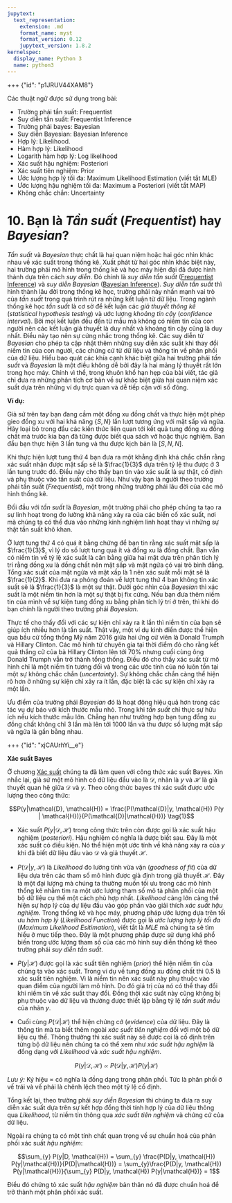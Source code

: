 ```yaml
---
jupytext:
  text_representation:
    extension: .md
    format_name: myst
    format_version: 0.12
    jupytext_version: 1.8.2
kernelspec:
  display_name: Python 3
  name: python3
---
```



+++ {"id": "p1JRUV44XAM8"}

Các thuật ngữ được sử dụng trong bài:

* Trường phái tần suất: Frequentist
* Suy diễn tần suất: Frequentist Inference
* Trường phái bayes: Bayesian
* Suy diễn Bayesian: Bayesian Inference
* Hợp lý: Likelihood.
* Hàm hợp lý: Likelihood
* Logarith hàm hợp lý: Log likelihood
* Xác suất hậu nghiệm: Posteriori
* Xác suất tiên nghiệm: Prior
* Ước lượng hợp lý tối đa: Maximum Likelihood Estimation (viết tắt MLE)
* Ước lượng hậu nghiệm tối đa: Maximum a Posteriori (viết tắt MAP)
* Không chắc chắn: Uncertainty

# 10. Bạn là _Tần suất_ (_Frequentist_) hay _Bayesian_?

_Tần suất_ và _Bayesian_ thực chất là hai quan niệm hoặc hai góc nhìn khác nhau về xác suất trong thống kê. Xuất phát từ hai góc nhìn khác biệt này, hai trường phái mô hình trong thống kê và học máy hiện đại đã được hình thành dựa trên cách _suy diễn_. Đó chính là _suy diễn tần suất_ ([Frequentist Inference](https://en.wikipedia.org/wiki/Frequentist_inference)) và _suy diễn Bayesian_ ([Bayesian Inference](https://en.wikipedia.org/wiki/Bayesian_inference)). _Suy diễn tần suất_ thì hình thành lâu đời trong thống kê học, trường phải này nhấn mạnh vai trò của _tần suất_ trong quá trình rút ra những kết luận từ dữ liệu. Trong ngành thống kê học _tần suất_ là cơ sở để kết luận các _giả thuyết thông kê_ (_statistical hypothesis testing_) và ước lượng _khoảng tin cậy_ (_confidence interval_). Bởi mọi kết luận đều đến từ mẫu mà không có niềm tin của con người nên các kết luận giả thuyết là duy nhất và khoảng tin cậy cũng là duy nhất. Điều này tạo nên sự cứng nhắc trong thống kê. Các suy diễn từ _Bayesian_ cho phép ta cập nhật thêm những suy diễn xác suất khi thay đổi niềm tin của con người, các chứng cứ từ dữ liệu và thông tin về phân phối của dữ liệu. Hiểu bao quát các khía cạnh khác biệt giữa hai trường phái _tần suất_ và _Bayesian_ là một điều không dễ bởi đây là hai mảng lý thuyết rất lớn trong học máy. Chính vì thể, trong khuôn khổ hạn hẹp của bài viết, tác giả chỉ đưa ra những phân tích cơ bản về sự khác biệt giữa hai quan niệm xác suất dựa trên những ví dụ trực quan và dễ tiếp cận với số đông.

**Ví dụ:**

Giả sử trên tay bạn đang cầm một đồng xu đồng chất và thực hiện một phép gieo đồng xu với hai khả năng $\{S, N\}$ lần lượt tương ứng với mặt sấp và ngửa. Hãy loại bỏ trong đầu các kiến thức liên quan tới kết quả tung đồng xu đồng chất mà trước kia bạn đã từng được biết qua sách vở hoặc thực nghiệm. Ban đầu bạn thực hiện 3 lần tung và thu được kịch bản là $[S, N, N]$.

Khi thực hiện lượt tung thứ 4 bạn đưa ra một khẳng định khá chắc chắn rằng xác suất nhận được mặt sấp sẽ là $\frac{1}{3}$ dựa trên tỷ lệ thu được ở 3 lần tung trước đó. Điều này cho thấy bạn tin vào xác suất là sự thật, cố định và phụ thuộc vào tần suất của dữ liệu. Như vậy bạn là người theo trường phái tần suất (_Frequentist_), một trong những trường phái lâu đời của các mô hình thống kê.

Đối đầu với _tần suất_ là _Bayesian_, một trường phái cho phép chúng ta tạo ra sự linh hoạt trong đo lường khả năng xảy ra của các biến cố xác suất, nơi mà chúng ta có thể đưa vào những kinh nghiệm linh hoạt thay vì những sự thật tần suất khô khan.

Ở lượt tung thứ 4 có quá ít bằng chứng để bạn tin rằng xác suất mặt sấp là $\frac{1}{3}$, vì lý do số lượt tung quá ít và đồng xu là đồng chất. Bạn vẫn có niềm tin về tỷ lệ xác suất là cân bằng giữa hai mặt dựa trên phân tích lý trí rằng đồng xu là đồng chất nên mặt sấp và mặt ngửa có vai trò bình đẳng. Tổng xác suất của mặt ngửa và mặt xấp là 1 nên xác suất mỗi mặt sẽ là $\frac{1}{2}$. Khi đưa ra phỏng đoán về lượt tung thứ 4 bạn không tin xác suất sẽ là $\frac{1}{3}$ là một sự thật. Dưới góc nhìn của _Bayesian_ thì xác suất là một niềm tin hơn là một sự thật bị fix cứng. Nếu bạn đưa thêm niềm tin của mình về sự kiện tung đồng xu bằng phân tích lý trí ở trên, thì khi đó bạn chính là người theo trường phái _Bayesian_.

Thực tế cho thấy đối với các sự kiện chỉ xảy ra ít lần thì niềm tin của bạn sẽ giúp ích nhiều hơn là tần suất. Thật vậy, một ví dụ kinh điển được thể hiện qua bầu cử tổng thống Mỹ năm 2016 giữa hai ứng cử viên là Donald Trumph và Hillary Clinton. Các mô hình từ chuyên gia tại thời điểm đó cho rằng kết quả thắng cử của bà Hillary Clinton lên tới 70% nhưng cuối cùng ông Donald Trumph vẫn trở thành tổng thống. Điều đó cho thấy xác suất từ mô hình chỉ là một niềm tin tương đối và trong các ước tính của nó luôn tồn tại một sự không chắc chắn (_uncertainty_). Sự không chắc chắn càng thể hiện rõ hơn ở những sự kiện chỉ xảy ra ít lần, đặc biệt là các sự kiện chỉ xảy ra một lần. 

Ưu điểm của trường phái _Bayesian_ đó là hoạt động hiệu quả hơn trong các tác vụ dự báo với kích thước mẫu nhỏ. Trong khi _tần suất_ chỉ thực sự hữu ích nếu kích thước mẫu lớn. Chẳng hạn như trường hợp bạn tung đồng xu đồng chất không chỉ 3 lần mà lên tới 1000 lần và thu được số lượng mặt sấp và ngửa là gần bằng nhau.

+++ {"id": "xjCAUrhYi__e"}

**Xác suất Bayes**

Ở chương [Xác suất](https://phamdinhkhanh.github.io/deepai-book/ch_probability/appendix_probability.html#xac-suat-co-dieu-kien-va-dinh-ly-bayes) chúng ta đã làm quen với công thức xác suất Bayes. Xin nhắc lại, giả sử một mô hình có dữ liệu đầu vào là $\mathcal{D}$, nhãn là $y$ và $\mathcal{H}$ là giả thuyết quan hệ giữa $\mathcal{D}$ và $y$. Theo công thức bayes thì xác suất được ước lượng theo công thức:

$$P(y|\mathcal{D}, \mathcal{H}) = \frac{P(\mathcal{D}|y, \mathcal{H}) P(y | \mathcal{H})}{P(\mathcal{D}|\mathcal{H})} \tag{1}$$

* Xác suất $P(y|\mathcal{D}, \mathcal{H})$ trong công thức trên còn được gọi là xác suất hậu nghiệm (_posteriori_). Hậu nghiệm có nghĩa là được biết sau. Đây là một xác suất có điều kiện. Nó thể hiện một ước tính về khả năng xảy ra của $y$ khi đã biết dữ liệu đầu vào $\mathcal{D}$ và giả thuyết $\mathcal{H}$.

* $P(\mathcal{D}|y, \mathcal{H})$ là _Likelihood_ đo lường tính vừa vặn (_goodness of fit_) của dữ liệu dựa trên các tham số mô hình được giả định trong giả thuyết $\mathcal{H}$. Đây là một đại lượng mà chúng ta thường muốn tối ưu trong các mô hình thống kê nhằm tìm ra một ước lượng tham số mô tả phân phối của một bộ dữ liệu cụ thể một cách phù hợp nhất. _Likelihood_ càng lớn càng thể hiện sự hợp lý của dự liệu đầu vào góp phần vào giải thích _xác suất hậu nghiệm_. Trong thống kê và học máy, phương pháp ước lượng dựa trên tối ưu _hàm hợp lý_ (_Likelihood Function_) được gọi là _ước lượng hợp lý tối đa_ (_Maximum Likelihood Esitimation_), viết tắt là _MLE_ mà chúng ta sẽ tìm hiểu ở mục tiếp theo. Đây là một phương pháp được sử dụng khá phổ biến trong ước lượng tham số của các mô hình suy diễn thống kê theo trường phái _suy diễn tần suất_.

* $P(y| \mathcal{H})$ được gọi là xác suất tiên nghiệm (_prior_) thể hiện niềm tin của chúng ta vào xác suất. Trong ví dụ về tung đồng xu đồng chất thì 0.5 là xác suất tiên nghiệm. Vì là niềm tin nên xác suất này phụ thuộc vào quan điểm của người làm mô hình. Do đó giá trị của nó có thể thay đổi khi niềm tin về xác suất thay đổi. Đồng thời xác suất này cũng không bị phụ thuộc vào dữ liệu và thường được thiết lập bằng tỷ lệ _tần suất mẫu_ của nhãn $y$.

* Cuối cùng $P(\mathcal{D}|\mathcal{H})$ thể hiện chứng cớ (_evidence_) của dữ liệu. Đây là thông tin mà ta biết thêm ngoài _xác suất tiên nghiệm_ đối với một bộ dữ liệu cụ thể. Thông thường thì xác suất này sẽ được coi là cố định trên từng bộ dữ liệu nên chúng ta có thể xem như _xác suất hậu nghiệm_ là đồng dạng với _Likelihood_ và _xác suất hậu nghiệm_.


$$P(y|\mathcal{D}, \mathcal{H}) \propto P(\mathcal{D}|y, \mathcal{H}) P(y|\mathcal{H})$$

_Lưu ý:_ Ký hiệu $\propto$ có nghĩa là đồng dạng trong phân phối. Tức là phân phối ở vế trái và vế phải là chênh lệch theo một tỷ lệ cố định.

Tổng kết lại, theo trường phái _suy diễn Bayesian_ thì chúng ta đưa ra suy diễn xác suất dựa trên sự kết hợp đồng thời tính hợp lý của dữ liệu thông qua _Likelihood_, từ niềm tin thông qua _xác suất tiên nghiệm_ và chứng cứ của dữ liệu.

Ngoài ra chúng ta có một tính chất quan trọng về sự chuẩn hoá của phân phối xác suất _hậu nghiệm_:

$$\sum_{y} P(y|D, \mathcal{H}) = \sum_{y} \frac{P(D|y, \mathcal{H}) P(y|\mathcal{H})}{P(D|\mathcal{H})} = \sum_{y}\frac{P(D|y, \mathcal{H}) P(y|\mathcal{H})}{\sum_{y} P(D|y, \mathcal{H}) P(y|\mathcal{H})} = 1$$

Điều đó chứng tỏ xác suất _hậu nghiệm_ bản thân nó đã được chuẩn hoá để trở thành một phân phối xác suất.